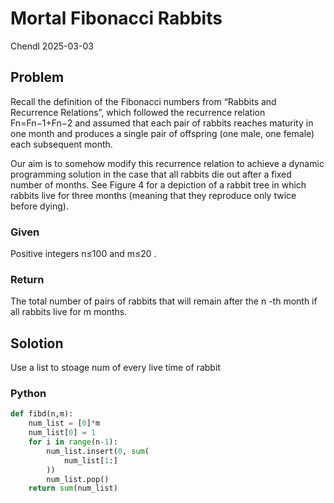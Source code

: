 # Mortal Fibonacci Rabbits

Chendl 2025-03-03

## Problem

Recall the definition of the Fibonacci numbers from “Rabbits and Recurrence Relations”, which followed the recurrence relation Fn=Fn−1+Fn−2
 and assumed that each pair of rabbits reaches maturity in one month and produces a single pair of offspring (one male, one female) each subsequent month.

Our aim is to somehow modify this recurrence relation to achieve a dynamic programming solution in the case that all rabbits die out after a fixed number of months. See Figure 4 for a depiction of a rabbit tree in which rabbits live for three months (meaning that they reproduce only twice before dying).

### Given

Positive integers n≤100
 and m≤20
.

### Return

The total number of pairs of rabbits that will remain after the n
-th month if all rabbits live for m
 months.

## Solotion

Use a list to stoage num of every live time of rabbit

### Python

``` python
def fibd(n,m):
	num_list = [0]*m
	num_list[0] = 1
	for i in range(n-1):
		num_list.insert(0, sum(
			num_list[1:]
		))
		num_list.pop()
	return sum(num_list)
```
